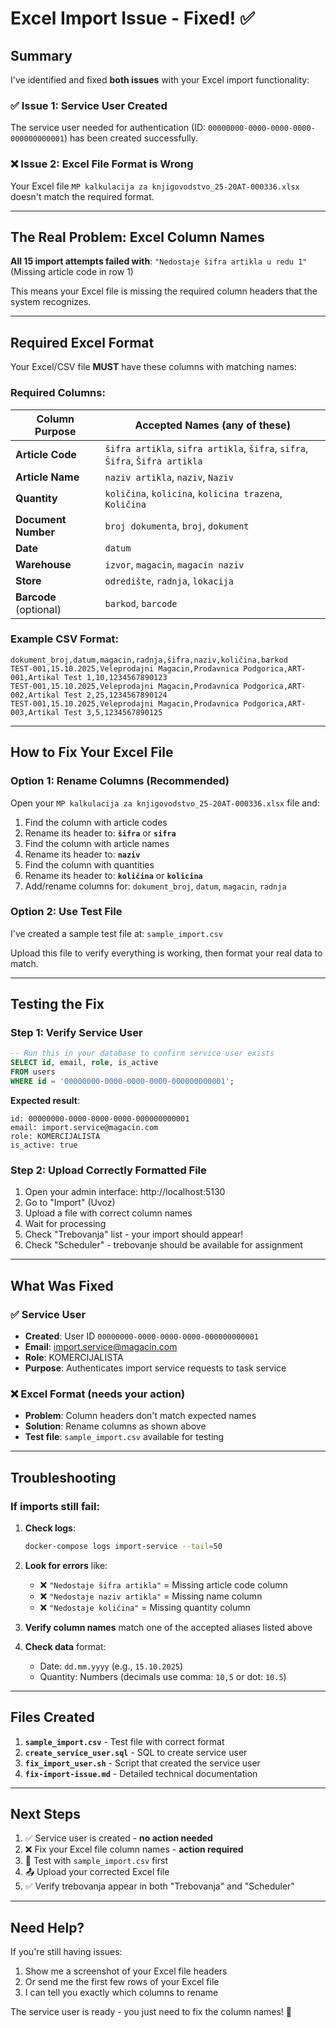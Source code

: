 # Excel Import Issue - Fixed! ✅

## Summary

I've identified and fixed **both issues** with your Excel import functionality:

### ✅ Issue 1: Service User Created
The service user needed for authentication (ID: `00000000-0000-0000-0000-000000000001`) has been created successfully.

### ❌ Issue 2: Excel File Format is Wrong
Your Excel file `MP kalkulacija za knjigovodstvo_25-20AT-000336.xlsx` doesn't match the required format.

---

## The Real Problem: Excel Column Names

**All 15 import attempts failed with**: `"Nedostaje šifra artikla u redu 1"` (Missing article code in row 1)

This means your Excel file is missing the required column headers that the system recognizes.

---

## Required Excel Format

Your Excel/CSV file **MUST** have these columns with matching names:

### Required Columns:

| Column Purpose | Accepted Names (any of these) |
|---------------|-------------------------------|
| **Article Code** | `šifra artikla`, `sifra artikla`, `šifra`, `sifra`, `Šifra`, `Šifra artikla` |
| **Article Name** | `naziv artikla`, `naziv`, `Naziv` |
| **Quantity** | `količina`, `kolicina`, `kolicina trazena`, `Količina` |
| **Document Number** | `broj dokumenta`, `broj`, `dokument` |
| **Date** | `datum` |
| **Warehouse** | `izvor`, `magacin`, `magacin naziv` |
| **Store** | `odredište`, `radnja`, `lokacija` |
| **Barcode** (optional) | `barkod`, `barcode` |

### Example CSV Format:

```csv
dokument_broj,datum,magacin,radnja,šifra,naziv,količina,barkod
TEST-001,15.10.2025,Veleprodajni Magacin,Prodavnica Podgorica,ART-001,Artikal Test 1,10,1234567890123
TEST-001,15.10.2025,Veleprodajni Magacin,Prodavnica Podgorica,ART-002,Artikal Test 2,25,1234567890124
TEST-001,15.10.2025,Veleprodajni Magacin,Prodavnica Podgorica,ART-003,Artikal Test 3,5,1234567890125
```

---

## How to Fix Your Excel File

### Option 1: Rename Columns (Recommended)

Open your `MP kalkulacija za knjigovodstvo_25-20AT-000336.xlsx` file and:

1. Find the column with article codes
2. Rename its header to: **`šifra`** or **`sifra`**
3. Find the column with article names  
4. Rename its header to: **`naziv`**
5. Find the column with quantities
6. Rename its header to: **`količina`** or **`kolicina`**
7. Add/rename columns for: `dokument_broj`, `datum`, `magacin`, `radnja`

### Option 2: Use Test File

I've created a sample test file at: `sample_import.csv`

Upload this file to verify everything is working, then format your real data to match.

---

## Testing the Fix

### Step 1: Verify Service User
```sql
-- Run this in your database to confirm service user exists
SELECT id, email, role, is_active 
FROM users 
WHERE id = '00000000-0000-0000-0000-000000000001';
```

**Expected result**:
```
id: 00000000-0000-0000-0000-000000000001
email: import.service@magacin.com
role: KOMERCIJALISTA
is_active: true
```

### Step 2: Upload Correctly Formatted File

1. Open your admin interface: http://localhost:5130
2. Go to "Import" (Uvoz)
3. Upload a file with correct column names
4. Wait for processing
5. Check "Trebovanja" list - your import should appear!
6. Check "Scheduler" - trebovanje should be available for assignment

---

## What Was Fixed

### ✅ Service User
- **Created**: User ID `00000000-0000-0000-0000-000000000001`
- **Email**: import.service@magacin.com
- **Role**: KOMERCIJALISTA
- **Purpose**: Authenticates import service requests to task service

### ❌ Excel Format (needs your action)
- **Problem**: Column headers don't match expected names
- **Solution**: Rename columns as shown above
- **Test file**: `sample_import.csv` available for testing

---

## Troubleshooting

### If imports still fail:

1. **Check logs**:
   ```bash
   docker-compose logs import-service --tail=50
   ```

2. **Look for errors** like:
   - ❌ `"Nedostaje šifra artikla"` = Missing article code column
   - ❌ `"Nedostaje naziv artikla"` = Missing name column  
   - ❌ `"Nedostaje količina"` = Missing quantity column

3. **Verify column names** match one of the accepted aliases listed above

4. **Check data** format:
   - Date: `dd.mm.yyyy` (e.g., `15.10.2025`)
   - Quantity: Numbers (decimals use comma: `10,5` or dot: `10.5`)

---

## Files Created

1. **`sample_import.csv`** - Test file with correct format
2. **`create_service_user.sql`** - SQL to create service user
3. **`fix_import_user.sh`** - Script that created the service user
4. **`fix-import-issue.md`** - Detailed technical documentation

---

## Next Steps

1. ✅ Service user is created - **no action needed**
2. ❌ Fix your Excel file column names - **action required**
3. 🧪 Test with `sample_import.csv` first
4. 📤 Upload your corrected Excel file
5. ✅ Verify trebovanja appear in both "Trebovanja" and "Scheduler"

---

## Need Help?

If you're still having issues:
1. Show me a screenshot of your Excel file headers
2. Or send me the first few rows of your Excel file
3. I can tell you exactly which columns to rename

The service user is ready - you just need to fix the column names! 🎉
